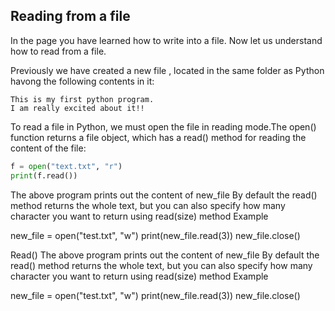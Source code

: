 ## Reading from a file
In the page you have learned how to write into a file. Now let us understand how to read from a file. 

Previously we have created a new file , located in the same folder as Python havong the following contents in it:
```
This is my first python program.
I am really excited about it!!
```
To read a file in Python, we must open the file in reading mode.The open() function returns a file object, which has a read() method for reading the content of the file:

```python
f = open("text.txt", "r")
print(f.read())
```


The above program prints out the content of new_file
By default the read() method returns the whole text, but you can also specify how many character you want to return using read(size) method 
Example

 new_file = open("test.txt", "w") 
print(new_file.read(3)) 
new_file.close()

Read()
The above program prints out the content of new_file
By default the read() method returns the whole text, but you can also specify how many character you want to return using read(size) method 
Example

 new_file = open("test.txt", "w") 
print(new_file.read(3)) 
new_file.close()
